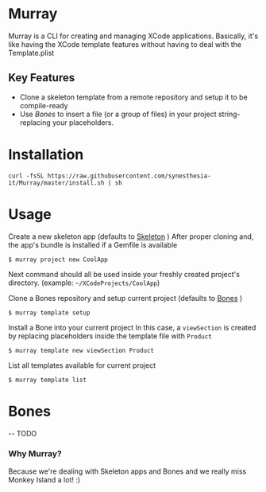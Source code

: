# Murray
Murray is a CLI for creating and managing XCode applications.
Basically, it's like having the XCode template features without having to deal with the Template.plist

## Key Features

- Clone a skeleton template from a remote repository and setup it to be compile-ready
- Use *Bones* to insert a file (or a group of files) in your project string-replacing your placeholders.

# Installation

```
curl -fsSL https://raw.githubusercontent.com/synesthesia-it/Murray/master/install.sh | sh
```

# Usage

Create a new skeleton app (defaults to [Skeleton](https://github.com/synesthesia-it/Skeleton) )
After proper cloning and, the app's bundle is installed if a Gemfile is available

```
$ murray project new CoolApp
```

Next command should all be used inside your freshly created project's directory.
(example: `~/XCodeProjects/CoolApp`)

Clone a Bones repository and setup current project (defaults to [Bones](https://github.com/synesthesia-it/Bones) )

```
$ murray template setup
```

Install a Bone into your current project
In this case, a `viewSection` is created by replacing placeholders inside the template file with `Product`

```
$ murray template new viewSection Product
```

List all templates available for current project
```
$ murray template list
```

# Bones
-- TODO

### Why Murray?

Because we're dealing with Skeleton apps and Bones and we really miss Monkey Island a lot! :)
